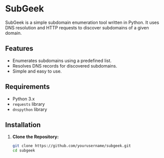 # SubGeek

SubGeek is a simple subdomain enumeration tool written in Python. It uses DNS resolution and HTTP requests to discover subdomains of a given domain.

## Features

- Enumerates subdomains using a predefined list.
- Resolves DNS records for discovered subdomains.
- Simple and easy to use.

## Requirements

- Python 3.x
- `requests` library
- `dnspython` library

## Installation

1. **Clone the Repository:**

   ```bash
   git clone https://github.com/yourusername/subgeek.git
   cd subgeek
